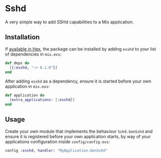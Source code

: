 # Sshd

A very simple way to add SSHd capabilities to a Mix application.

## Installation

If [available in Hex](https://hex.pm/docs/publish), the package can be installed
by adding `esshd` to your list of dependencies in `mix.exs`:

```elixir
def deps do
  [{:esshd, "~> 0.1.0"}]
end
```

After adding `esshd` as a dependency, ensure it is started before your own
application in `mix.exs`:

```elixir
def application do
  [extra_applications: [:esshd]]
end
```

## Usage

Create your own module that implements the behaviour `Sshd.GenSshd` and ensure
it is registered before your own application starts, by way of your applications
configuration inside `config/config.exs`:

```elixir
config :esshd, handler: "MyApplication.GenSshd"
```
